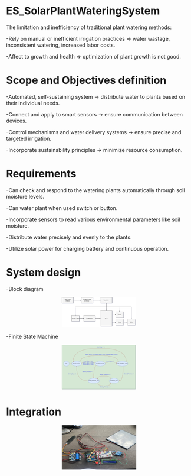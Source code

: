 # ES_SolarPlantWateringSystem
The limitation and inefficiency of traditional plant watering methods:

-Rely on manual or inefficient irrigation practices ⇒ water wastage, inconsistent watering, increased labor costs.

-Affect to growth and health ⇒  optimization of plant growth is not good.
# Scope and Objectives definition
-Automated, self-sustaining system → distribute water to plants based on their individual needs.

-Connect and apply to smart sensors → ensure communication between devices.

-Control mechanisms and water delivery systems → ensure precise and targeted irrigation.

-Incorporate sustainability principles →  minimize resource consumption.
# Requirements
-Can check and respond to the watering plants automatically through soil moisture levels.

-Can water plant when used switch or button.

-Incorporate sensors to read various environmental parameters like soil moisture. 

-Distribute water precisely and evenly to the plants. 

-Utilize solar power for charging battery and continuous operation.
# System design
-Block diagram
<p align="center"> <img width = "40%" height = "20%" src="images/3.png"/>  </p> 

-Finite State Machine
<p align="center"> <img width = "40%" height = "20%" src="images/1.png"/>  </p> 

# Integration
<p align="center"> <img width = "40%" height = "20%" src="images/2.png"/>  </p> 
